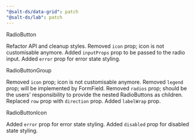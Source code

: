 ```yaml
---
"@salt-ds/data-grid": patch
"@salt-ds/lab": patch
---
```


RadioButton

Refactor API and cleanup styles.
Removed `icon` prop; icon is not customisable anymore.
Added `inputProps` prop to be passed to the radio input.
Added `error` prop for error state styling.

RadioButtonGroup

Removed `icon` prop; icon is not customisable anymore.
Removed `legend` prop; will be implemented by FormField.
Removed `radios` prop; should be the users' responsibility to provide the nested RadioButtons as children.
Replaced `row` prop with `direction` prop.
Added `labelWrap` prop.

RadioButtonIcon

Added `error` prop for error state styling.
Added `disabled` prop for disabled state styling.
